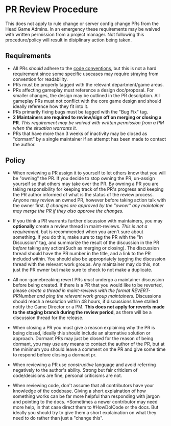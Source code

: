 # PR Review Procedure
This does not apply to rule change or server config change PRs from the Head Game Admins. In an emergency these requirements may be waived with written permission from a project manager.
Not following this procedure/policy will result in disiplinary action being taken.
## Requirements
- All PRs *should* adhere to the [code conventions](../../general-development/codebase-info/conventions.md), but this is not a hard requirement since some specific usecases may require straying from convention for readability.
- PRs must be properly tagged with the relevant department/game areas.
- PRs affecting gameplay must reference a design doc/proposal. For smaller changes, the design may be outlined in the PR description. All gameplay PRs must not conflict with the core game design and should ideally reference how they fit into it.
- PRs primarily fixing bugs must be tagged with the "Bug Fix" tag.
- **2 Maintainers are required to review/sign off on merging or closing a PR**. *This requirement may be waived with written permission from a PM when the situation warrants it.*
- PRs that have more than 3 weeks of inactivity may be closed as "dormant" by a single maintainer if an attempt has been made to contact the author.
## Policy
- When reviewing a PR assign it to yourself to let others know that you will be "owning" the PR. If you decide to stop owning the PR, un-assign yourself so that others may take over the PR. By owning a PR you are taking responsibility for keeping track of the PR's progress and keeping the PR author informed of what is the status of the review process. Anyone may review an owned PR, however before taking action talk with the owner first. *If changes are approved by the "owner" any maintainer may merge the PR if they also approve the changes.*

- If you think a PR warrants further discussion with maintainers, you may **optionally** create a review thread in maint-reviews.  *This is not a requirement*, but is recommended when you aren't sure about something. If you do this, make sure to tag the PR with the "In Discussion" tag, and summarize the result of the discussion in the PR *before* taking any action(Such as merging or closing). The discussion thread should have the PR number in the title, and a link to the PR included within. You should also be appropriately tagging the discussion thread with the relevant work groups. Any maintainer may do this, not just the PR owner but make sure to check to not make a duplicate.

- All non-gamebreaking revert PRs *must* undergo a maintainer discussion before being created. If there is a PR that you would like to be reverted, please *create a thread in maint-reviews with the format REVERT-PRNumber and ping the relevant work group maintainers.* Discussions should reach a resolution within 48 hours, if discussions have stalled notify the Game Director or a PM.
**This does not apply for reverts made to the staging branch during the review period**, as there will be a discussion thread for the release.

- When closing a PR you must give a reason explaining why the PR is being closed, ideally this should include an alternative solution or approach. Dormant PRs may just be closed for the reason of being dormant, you may use any means to contact the author of the PR, but at the minimum you should leave a comment on the PR and give some time to respond before closing a dormant pr.

- When reviewing a PR use *constructive* language and avoid referring negatively to the author's ability. Strong but fair criticism of code/decisions are fine, personal criticisms are not.

- When reviewing code, don't assume that all contributors have your knowledge of the codebase. Giving a short explaination of how something works can be far more helpful than responding with jargon and pointing to the docs. *Sometimes a newer contributor may need more help, in that case direct them to #HowDoICode or the docs. But ideally you should try to give them a short explaination on what they need to do rather than just a "change this".
